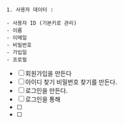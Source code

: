     1. 사용자 데이터 :

    - 사용자 ID (기본키로 관리)
    - 이름
    - 이메일
    - 비밀번호
    - 가입일
    - 프로필


- [ ] 회원가입을 만든다
- [ ] 아이디 찾기 비밀번호 찾기를 만든다.
- [ ] 로그인을 만든다.
- [ ] 로그인을 통해 
- [ ]
- [ ]